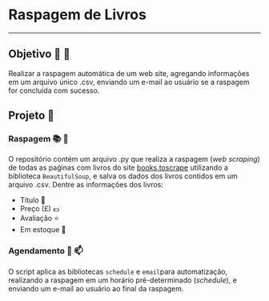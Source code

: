 # Raspagem de Livros
---


## Objetivo :dart: :floppy_disk:

Realizar a raspagem automática de um web site, agregando informações em um arquivo único .csv, enviando um e-mail ao usuário se a raspagem for concluída com sucesso.


## Projeto :snake:   

### Raspagem :books: :file_folder:

O repositório contém um arquivo .py que realiza a raspagem (*web scraping*) de todas as paǵinas com livros do site [books.toscrape](http://books.toscrape.com/) utilizando a biblioteca `BeautifulSoup`, e salva os dados dos livros contidos em um arquivo .csv. Dentre as informações dos livros:

- Título :memo:
- Preço (£) :pound:
- Avaliação :star:
- Em estoque :truck:

### Agendamento :calendar: :mailbox:

O script aplica as bibliotecas `schedule` e `email`para automatização, realizando a raspagem em um horário pré-determinado (*schedule*), e enviando um e-mail ao usuário ao final da raspagem.


